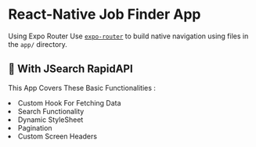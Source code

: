 # React-Native Job Finder App

Using Expo Router
Use [`expo-router`](https://expo.github.io/router) to build native navigation using files in the `app/` directory.

## 🚀 With JSearch RapidAPI 

This App Covers These Basic Functionalities : 
<li>Custom Hook For Fetching Data</li>
<li>Search Functionality</li>
<li>Dynamic StyleSheet</li>
<li>Pagination</li>
<li>Custom Screen Headers</li>
